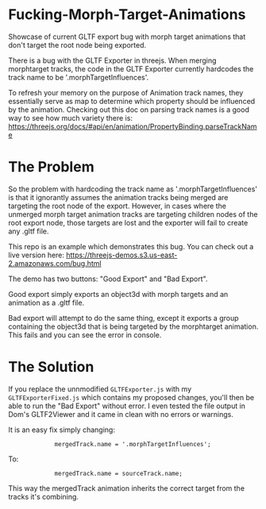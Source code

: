 # Fucking-Morph-Target-Animations
Showcase of current GLTF export bug with morph target animations that don't target the root node being exported.


There is a bug with the GLTF Exporter in threejs. When merging morphtarget tracks, the code in the GLTF Exporter currently hardcodes the track name to be '.morphTargetInfluences'.


To refresh your memory on the purpose of Animation track names, they essentially serve as map to determine which property should be influenced by the animation. Checking out this doc on parsing track names is a good way to see how much variety there is:
https://threejs.org/docs/#api/en/animation/PropertyBinding.parseTrackName


# The Problem

So the problem with hardcoding the track name as '.morphTargetInfluences' is that it ignorantly assumes the animation tracks being merged are targeting the root node of the export. However, in cases where the unmerged morph target animation tracks are targeting children nodes of the root export node, those targets are lost and the exporter will fail to create any .gltf file.


This repo is an example which demonstrates this bug. You can check out a live version here:
https://threejs-demos.s3.us-east-2.amazonaws.com/bug.html


The demo has two buttons: "Good Export" and "Bad Export".

Good export simply exports an object3d with morph targets and an animation as a .gltf file.

Bad export will attempt to do the same thing, except it exports a group containing the object3d that is being targeted by the morphtarget animation. This fails and you can see the error in console.

# The Solution

If you replace the unnmodified `GLTFExporter.js` with my `GLTFExporterFixed.js` which contains my proposed changes, you'll then be able to run the "Bad Export" without error. I even tested the file output in Dom's GLTF2Viewer and it came in clean with no errors or warnings.




It is an easy fix simply changing:

```				mergedTrack.name = '.morphTargetInfluences';```



To:




```				mergedTrack.name = sourceTrack.name;```






This way the mergedTrack animation inherits the correct target from the tracks it's combining.
